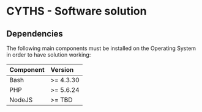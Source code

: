 # CYTHS - Software solution

## Dependencies

The following main components must be installed on the Operating System in order to have solution working:

 | Component | Version   |
 |:----------|:----------|
 | Bash      | >= 4.3.30 |
 | PHP       | >= 5.6.24 |
 | NodeJS    | >= TBD    |
